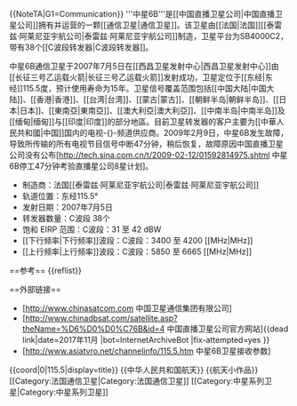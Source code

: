 {{NoteTA|G1=Communication}}
'''中星6B'''是[[中国直播卫星公司|中国直播卫星公司]]拥有并运营的一颗[[通信卫星|通信卫星]]。该卫星由[[法国|法国]][[泰雷兹·阿莱尼亚宇航公司|泰雷兹·阿莱尼亚宇航公司]]制造，卫星平台为SB4000C2，带有38个[[C波段转发器|C波段转发器]]。

中星6B通信卫星于2007年7月5日在[[西昌卫星发射中心|西昌卫星发射中心]]由[[长征三号乙运载火箭|长征三号乙运载火箭]]发射成功，卫星定位于[[东经|东经]]115.5度，预计使用寿命为15年。卫星信号覆盖范围包括[[中国大陆|中国大陆]]、[[香港|香港]]、[[台湾|台湾]]、[[蒙古|蒙古]]、[[朝鲜半岛|朝鲜半岛]]、[[日本|日本]]、[[東南亞|東南亞]]、[[澳大利亞|澳大利亞]]、[[中南半岛|中南半岛]]及[[缅甸|缅甸]]与[[印度|印度]]的部分地區。目前卫星转发器的客户主要为[[中華人民共和國|中国]]国内的电视-{}-频道供应商。2009年2月9日，中星6B发生故障，导致所传输的所有电视节目信号中断47分钟，稍后恢复，故障原因中国直播卫星公司没有公布<ref>[http://tech.sina.com.cn/t/2009-02-12/01592814975.shtml 中星6B停工47分钟考验直播星公司8星计划]</ref>。

* 制造商：法国[[泰雷兹·阿莱尼亚宇航公司|泰雷兹·阿莱尼亚宇航公司]]
* 轨道位置：东经115.5°
* 发射日期：2007年7月5日
* 转发器数量：C波段 38个
* 饱和 EIRP 范围：C波段：31 至 42 dBW
* [[下行频率|下行频率]]波段：C波段：3400 至 4200 [[MHz|MHz]]
* [[上行频率|上行频率]]波段：C波段：5850 至 6665 [[MHz|MHz]]

==参考==
{{reflist}}

==外部链接==
* [http://www.chinasatcom.com  中国卫星通信集团有限公司]
* [http://www.chinadbsat.com/satellite.asp?theName=%D6%D0%D0%C76B&id=4 中国直播卫星公司官方网站]{{dead link|date=2017年11月 |bot=InternetArchiveBot |fix-attempted=yes }}
* [http://www.asiatvro.net/channelinfo/115.5.htm 中星6B卫星接收参数]

{{coord|0|115.5|display=title}}
{{中华人民共和国航天}}
{{航天小作品}}
[[Category:法国通信卫星|Category:法国通信卫星]]
[[Category:中星系列卫星|Category:中星系列卫星]]